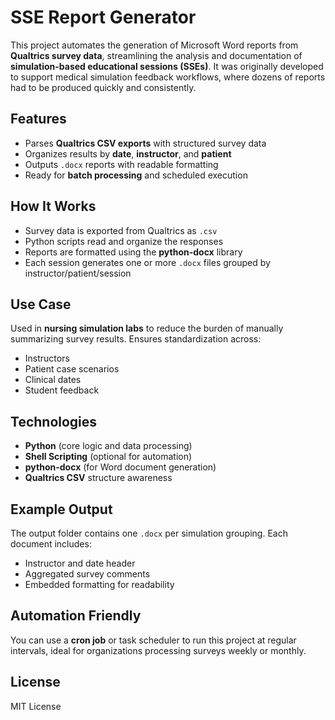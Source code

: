 # SSE Report Generator

This project automates the generation of Microsoft Word reports from **Qualtrics survey data**, streamlining the analysis and documentation of **simulation-based educational sessions (SSEs)**. It was originally developed to support medical simulation feedback workflows, where dozens of reports had to be produced quickly and consistently.

## Features

- Parses **Qualtrics CSV exports** with structured survey data
- Organizes results by **date**, **instructor**, and **patient**
- Outputs `.docx` reports with readable formatting
- Ready for **batch processing** and scheduled execution

## How It Works

- Survey data is exported from Qualtrics as `.csv`
- Python scripts read and organize the responses
- Reports are formatted using the **python-docx** library
- Each session generates one or more `.docx` files grouped by instructor/patient/session

## Use Case

Used in **nursing simulation labs** to reduce the burden of manually summarizing survey results. Ensures standardization across:
- Instructors
- Patient case scenarios
- Clinical dates
- Student feedback

## Technologies

- **Python** (core logic and data processing)
- **Shell Scripting** (optional for automation)
- **python-docx** (for Word document generation)
- **Qualtrics CSV** structure awareness

## Example Output

The output folder contains one `.docx` per simulation grouping. Each document includes:
- Instructor and date header
- Aggregated survey comments
- Embedded formatting for readability

## Automation Friendly

You can use a **cron job** or task scheduler to run this project at regular intervals, ideal for organizations processing surveys weekly or monthly.

## License

MIT License
